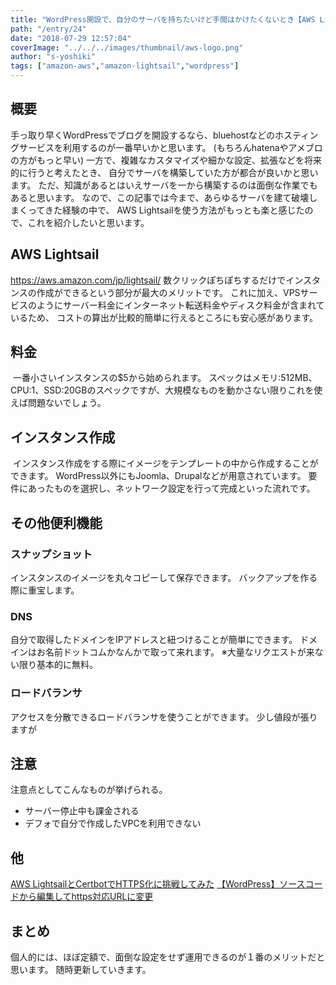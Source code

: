 ```yaml
---
title: "WordPress開設で、自分のサーバを持ちたいけど手間はかけたくないとき【AWS Lightsail】"
path: "/entry/24"
date: "2018-07-29 12:57:04"
coverImage: "../../../images/thumbnail/aws-logo.png"
author: "s-yoshiki"
tags: ["amazon-aws","amazon-lightsail","wordpress"]
---
```


## 概要

手っ取り早くWordPressでブログを開設するなら、bluehostなどのホスティングサービスを利用するのが一番早いかと思います。
(もちろんhatenaやアメブロの方がもっと早い)
一方で、複雑なカスタマイズや細かな設定、拡張などを将来的に行うと考えたとき、
自分でサーバを構築していた方が都合が良いかと思います。
ただ、知識があるとはいえサーバを一から構築するのは面倒な作業でもあると思います。
なので、この記事では今まで、あらゆるサーバを建て破壊しまくってきた経験の中で、
AWS Lightsailを使う方法がもっとも楽と感じたので、これを紹介したいと思います。

## AWS Lightsail

<a href="https://aws.amazon.com/jp/lightsail/">https://aws.amazon.com/jp/lightsail/</a>
数クリックぽちぽちするだけでインスタンスの作成ができるという部分が最大のメリットです。
これに加え、VPSサービスのようにサーバー料金にインターネット転送料金やディスク料金が含まれているため、
コストの算出が比較的簡単に行えるところにも安心感があります。

## 料金

<img src="https://media.amazonwebservices.com/blog/2016/ls_pricing_dots_2.png" alt="">
一番小さいインスタンスの$5から始められます。
スペックはメモリ:512MB、CPU:1、SSD:20GBのスペックですが、大規模なものを動かさない限りこれを使えば問題ないでしょう。

## インスタンス作成

<img src="https://camo.qiitausercontent.com/9d9bec7b0e36a607404f4322a2aa939e47ae5e65/68747470733a2f2f71696974612d696d6167652d73746f72652e73332e616d617a6f6e6177732e636f6d2f302f35323335332f39316161336463392d613963642d643931382d323265382d3964653834636638613138362e6a706567" alt="">
インスタンス作成をする際にイメージをテンプレートの中から作成することができます。
WordPress以外にもJoomla、Drupalなどが用意されています。
要件にあったものを選択し、ネットワーク設定を行って完成といった流れです。

## その他便利機能

### スナップショット

インスタンスのイメージを丸々コピーして保存できます。
バックアップを作る際に重宝します。

### DNS

自分で取得したドメインをIPアドレスと紐つけることが簡単にできます。
ドメインはお名前ドットコムかなんかで取って来れます。
※大量なリクエストが来ない限り基本的に無料。

### ロードバランサ

アクセスを分散できるロードバランサを使うことができます。
少し値段が張りますが

## 注意

注意点としてこんなものが挙げられる。

 - サーバー停止中も課金される
 - デフォで自分で作成したVPCを利用できない

## 他

<a href="https://tech-blog.s-yoshiki.com/2018/02/27/">AWS LightsailとCertbotでHTTPS化に挑戦してみた</a>
<a href="https://tech-blog.s-yoshiki.com/2018/02/44/">【WordPress】ソースコードから編集してhttps対応URLに変更</a>

## まとめ

個人的には、ほぼ定額で、面倒な設定をせず運用できるのが１番のメリットだと思います。
随時更新していきます。